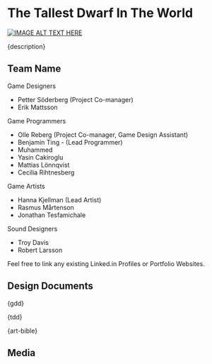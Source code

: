 # The Tallest Dwarf In The World

[![IMAGE ALT TEXT HERE](https://youtu.be/4oJm8t8t2qc/0.jpg)](https://youtu.be/4oJm8t8t2qc)


{description}

## Team Name

Game Designers
- Petter Söderberg (Project Co-manager)
- Erik Mattsson

Game Programmers
- Olle Reberg (Project Co-manager, Game Design Assistant)
- Benjamin Ting - (Lead Programmer)
- Muhammed
- Yasin Cakiroglu
- Mattias Lönnqvist
- Cecilia Rihtnesberg

Game Artists
- Hanna Kjellman (Lead Artist)
- Rasmus Mårtenson
- Jonathan Tesfamichale

Sound Designers
- Troy Davis 
- Robert Larsson

Feel free to link any existing Linked.in Profiles or Portfolio Websites.

## Design Documents

{gdd}

{tdd}

{art-bible}

## Media
